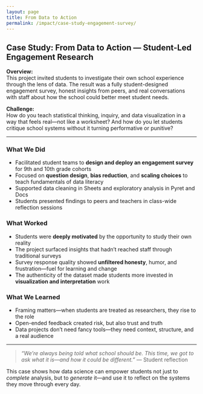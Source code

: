 ```yaml
---
layout: page
title: From Data to Action
permalink: /impact/case-study-engagement-survey/
---
```


## Case Study: From Data to Action — Student-Led Engagement Research

**Overview:**  
This project invited students to investigate their own school experience through the lens of data. The result was a fully student-designed engagement survey, honest insights from peers, and real conversations with staff about how the school could better meet student needs.

**Challenge:**  
How do you teach statistical thinking, inquiry, and data visualization in a way that feels real—not like a worksheet? And how do you let students critique school systems without it turning performative or punitive?

---

### What We Did
- Facilitated student teams to **design and deploy an engagement survey** for 9th and 10th grade cohorts
- Focused on **question design**, **bias reduction**, and **scaling choices** to teach fundamentals of data literacy
- Supported data cleaning in Sheets and exploratory analysis in Pyret and Docs
- Students presented findings to peers and teachers in class-wide reflection sessions

### What Worked
- Students were **deeply motivated** by the opportunity to study their own reality
- The project surfaced insights that hadn’t reached staff through traditional surveys
- Survey response quality showed **unfiltered honesty**, humor, and frustration—fuel for learning and change
- The authenticity of the dataset made students more invested in **visualization and interpretation** work

### What We Learned
- Framing matters—when students are treated as researchers, they rise to the role
- Open-ended feedback created risk, but also trust and truth
- Data projects don’t need fancy tools—they need context, structure, and a real audience

---

> _“We’re always being told what school should be. This time, we got to ask what it is—and how it could be different.”_ — Student reflection

This case shows how data science can empower students not just to *complete* analysis, but to *generate* it—and use it to reflect on the systems they move through every day.
